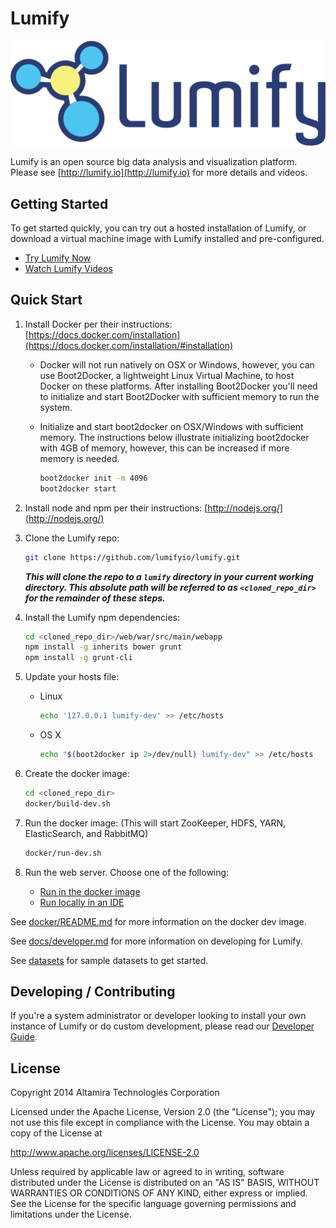 # Lumify

![Lumify Logo](web/war/src/main/webapp/img/lumify-logo.png?raw=true)

Lumify is an open source big data analysis and visualization platform. Please see [http://lumify.io](http://lumify.io) for more details and videos.

## Getting Started

To get started quickly, you can try out a hosted installation of Lumify, or download a virtual machine image with Lumify installed and pre-configured.

- [Try Lumify Now](http://lumify.io/try.html)
- [Watch Lumify Videos](https://www.youtube.com/playlist?list=PLDX7b-6_sNA7SCJw5rB9EF0TDpQyrO2XR)

## Quick Start

1. Install Docker per their instructions: [https://docs.docker.com/installation](https://docs.docker.com/installation/#installation)

	- Docker will not run natively on OSX or Windows, however, you can use Boot2Docker, a lightweight Linux Virtual Machine, to
	  host Docker on these platforms.  After installing Boot2Docker you'll need to initialize and start Boot2Docker with
	  sufficient memory to run the system.
	  
	- Initialize and start boot2docker on OSX/Windows with sufficient memory.  The instructions below illustrate initializing
	  boot2docker with 4GB of memory, however, this can be increased if more memory is needed.

		```sh
		boot2docker init -m 4096
		boot2docker start
		```

1. Install node and npm per their instructions: [http://nodejs.org/](http://nodejs.org/)

1. Clone the Lumify repo:

    ```sh
    git clone https://github.com/lumifyio/lumify.git
    ```
    
    **_This will clone the repo to a `lumify` directory in your current working directory.  This absolute path will be referred to as `<cloned_repo_dir>` for the remainder of these steps._**

1. Install the Lumify npm dependencies:
    
    ```sh
    cd <cloned_repo_dir>/web/war/src/main/webapp
    npm install -g inherits bower grunt
    npm install -g grunt-cli
    ```

1. Update your hosts file:
    - Linux

        ```sh
        echo '127.0.0.1 lumify-dev' >> /etc/hosts
        ```
        
    - OS X

        ```sh
        echo "$(boot2docker ip 2>/dev/null) lumify-dev" >> /etc/hosts
        ```

1. Create the docker image:
    
    ```sh
    cd <cloned_repo_dir>
    docker/build-dev.sh
    ```

1. Run the docker image: (This will start ZooKeeper, HDFS, YARN, ElasticSearch, and RabbitMQ)
   
    ```sh
    docker/run-dev.sh
    ```

1. Run the web server. Choose one of the following:
   * [Run in the docker image](docker/README.md#docker-web-server)
   * [Run locally in an IDE](docs/ide.md#development-jetty-web-server)

See [docker/README.md](docker/) for more information on the docker dev image.

See [docs/developer.md](docs/developer.md) for more information on developing for Lumify.

See [datasets](datasets) for sample datasets to get started.

## Developing / Contributing

If you're a system administrator or developer looking to install your own instance of Lumify or do custom development,
please read our [Developer Guide](docs/developer.md).


## License

Copyright 2014 Altamira Technologies Corporation

Licensed under the Apache License, Version 2.0 (the "License");
you may not use this file except in compliance with the License.
You may obtain a copy of the License at

   http://www.apache.org/licenses/LICENSE-2.0

Unless required by applicable law or agreed to in writing, software
distributed under the License is distributed on an "AS IS" BASIS,
WITHOUT WARRANTIES OR CONDITIONS OF ANY KIND, either express or implied.
See the License for the specific language governing permissions and
limitations under the License.
